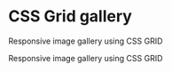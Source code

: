 # CSS Grid gallery


Responsive image gallery using CSS GRID

Responsive image gallery using CSS GRID

